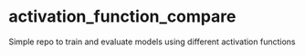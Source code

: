 # activation_function_compare
Simple repo to train and evaluate models using different activation functions
